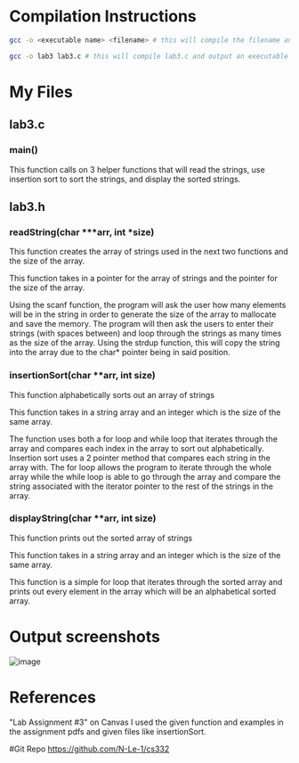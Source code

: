 <!--
NOTES:
This README is an example README for CS332/532 labs. This is a purely minimal example. It's written to emulate pure english representations of a set of documentation. As you start to write more "real world" documentation you will encounter certain standards and manners of writing that this README prepares you for
-->

# Compilation Instructions

```bash
gcc -o <executable name> <filename> # this will compile the filename and return an executable with the executable name

gcc -o lab3 lab3.c # this will compile lab3.c and output an executable called lab3
```

# My Files
## lab3.c

### main()

This function calls on 3 helper functions that will read the strings, use insertion sort to sort the strings, and display the sorted strings.

## lab3.h

### readString(char ***arr, int *size)
This function creates the array of strings used in the next two functions and the size of the array.

This function takes in a pointer for the array of strings and the pointer for the size of the array.

Using the scanf function, the program will ask the user how many elements will be in the string in order to generate the size of the array
to mallocate and save the memory. The program will then ask the users to enter their strings (with spaces between) and loop through the strings as many times as the size of the array. Using the strdup function, this will copy the string into the array due to the char* pointer being in said position.

### insertionSort(char **arr, int size)
This function alphabetically sorts out an array of strings 

This function takes in a string array and an integer which is the size of the same array.

The function uses both a for loop and while loop that iterates through the array and compares each index in the array to sort out alphabetically. Insertion sort uses a 2 pointer method that compares each string in the array with. The for loop allows the program to iterate through the whole array while the while loop is able to go through the array and compare the string associated with the iterator pointer to the rest of the strings in the array.

### displayString(char **arr, int size)
This function prints out the sorted array of strings

This function takes in a string array and an integer which is the size of the same array.

This function is a simple for loop that iterates through the sorted array and prints out every element in the array which will be an alphabetical sorted array.
# Output screenshots
![image](https://github.com/N-Le-1/cs332/assets/156348689/fc2653cd-4aee-4b41-aaba-d64a918c8d14)

# References

"Lab Assignment #3" on Canvas
I used the given function and examples in the assignment pdfs and given files like insertionSort.

#Git Repo
https://github.com/N-Le-1/cs332
